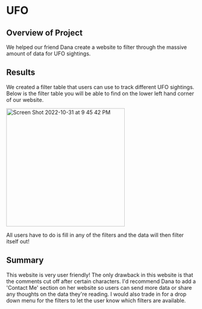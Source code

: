 # UFO
## Overview of Project
We helped our friend Dana create a website to filter through the massive amount of data for UFO sightings. 

## Results
We created a filter table that users can use to track different UFO sightings. Below is the filter table you will be able to find on the lower left hand corner of our website.

<img width="314" alt="Screen Shot 2022-10-31 at 9 45 42 PM" src="https://user-images.githubusercontent.com/109987269/199147445-46c6e0bc-3d6f-4ec6-82d7-b7c8fe77c93a.png">

All users have to do is fill in any of the filters and the data will then filter itself out!


## Summary

This website is very user friendly! The only drawback in this website is that the comments cut off after certain characters. I'd recommend Dana to add a 'Contact Me' section on her website so users can send more data or share any thoughts on the data they're reading. I would also trade in for a drop down menu for the filters to let the user know which filters are available. 
